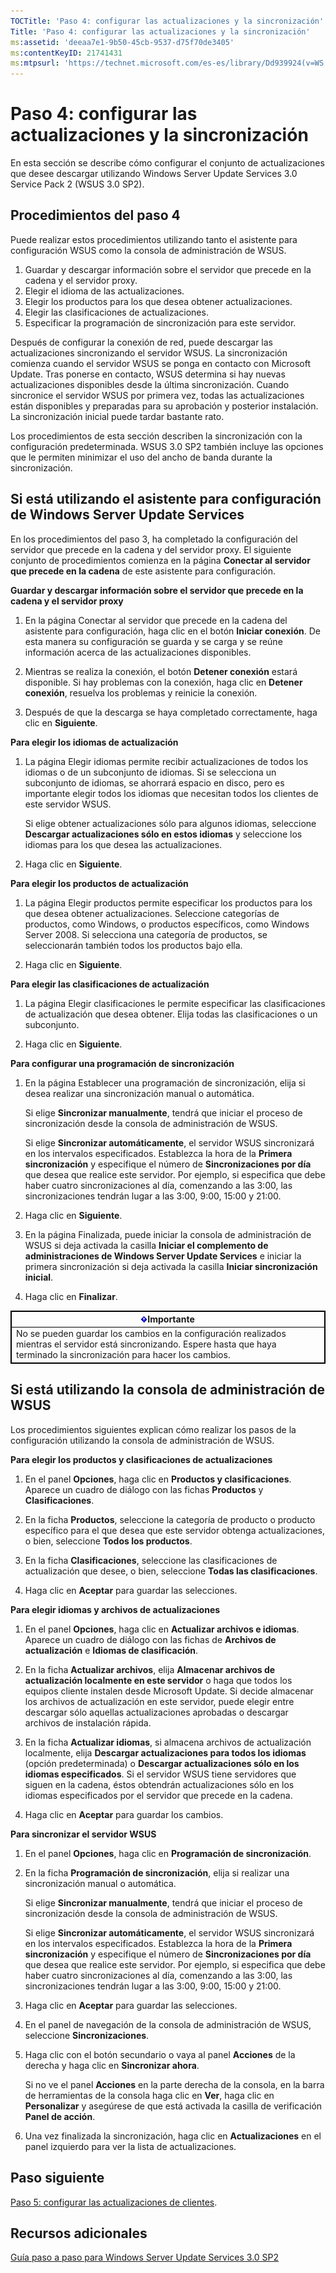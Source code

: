 ```yaml
---
TOCTitle: 'Paso 4: configurar las actualizaciones y la sincronización'
Title: 'Paso 4: configurar las actualizaciones y la sincronización'
ms:assetid: 'deeaa7e1-9b50-45cb-9537-d75f70de3405'
ms:contentKeyID: 21741431
ms:mtpsurl: 'https://technet.microsoft.com/es-es/library/Dd939924(v=WS.10)'
---
```


Paso 4: configurar las actualizaciones y la sincronización
==========================================================

En esta sección se describe cómo configurar el conjunto de actualizaciones que desee descargar utilizando Windows Server Update Services 3.0 Service Pack 2 (WSUS 3.0 SP2).

Procedimientos del paso 4
-------------------------

Puede realizar estos procedimientos utilizando tanto el asistente para configuración WSUS como la consola de administración de WSUS.

1.  Guardar y descargar información sobre el servidor que precede en la cadena y el servidor proxy.
2.  Elegir el idioma de las actualizaciones.
3.  Elegir los productos para los que desea obtener actualizaciones.
4.  Elegir las clasificaciones de actualizaciones.
5.  Especificar la programación de sincronización para este servidor.

Después de configurar la conexión de red, puede descargar las actualizaciones sincronizando el servidor WSUS. La sincronización comienza cuando el servidor WSUS se ponga en contacto con Microsoft Update. Tras ponerse en contacto, WSUS determina si hay nuevas actualizaciones disponibles desde la última sincronización. Cuando sincronice el servidor WSUS por primera vez, todas las actualizaciones están disponibles y preparadas para su aprobación y posterior instalación. La sincronización inicial puede tardar bastante rato.

Los procedimientos de esta sección describen la sincronización con la configuración predeterminada. WSUS 3.0 SP2 también incluye las opciones que le permiten minimizar el uso del ancho de banda durante la sincronización.

Si está utilizando el asistente para configuración de Windows Server Update Services
------------------------------------------------------------------------------------

En los procedimientos del paso 3, ha completado la configuración del servidor que precede en la cadena y del servidor proxy. El siguiente conjunto de procedimientos comienza en la página **Conectar al servidor que precede en la cadena** de este asistente para configuración.

**Guardar y descargar información sobre el servidor que precede en la cadena y el servidor proxy**
1.  En la página Conectar al servidor que precede en la cadena del asistente para configuración, haga clic en el botón **Iniciar conexión**. De esta manera su configuración se guarda y se carga y se reúne información acerca de las actualizaciones disponibles.

2.  Mientras se realiza la conexión, el botón **Detener conexión** estará disponible. Si hay problemas con la conexión, haga clic en **Detener conexión**, resuelva los problemas y reinicie la conexión.

3.  Después de que la descarga se haya completado correctamente, haga clic en **Siguiente**.

**Para elegir los idiomas de actualización**
1.  La página Elegir idiomas permite recibir actualizaciones de todos los idiomas o de un subconjunto de idiomas. Si se selecciona un subconjunto de idiomas, se ahorrará espacio en disco, pero es importante elegir todos los idiomas que necesitan todos los clientes de este servidor WSUS.

    Si elige obtener actualizaciones sólo para algunos idiomas, seleccione **Descargar actualizaciones sólo en estos idiomas** y seleccione los idiomas para los que desea las actualizaciones.

2.  Haga clic en **Siguiente**.

**Para elegir los productos de actualización**
1.  La página Elegir productos permite especificar los productos para los que desea obtener actualizaciones. Seleccione categorías de productos, como Windows, o productos específicos, como Windows Server 2008. Si selecciona una categoría de productos, se seleccionarán también todos los productos bajo ella.

2.  Haga clic en **Siguiente**.

**Para elegir las clasificaciones de actualización**
1.  La página Elegir clasificaciones le permite especificar las clasificaciones de actualización que desea obtener. Elija todas las clasificaciones o un subconjunto.

2.  Haga clic en **Siguiente**.

**Para configurar una programación de sincronización**
1.  En la página Establecer una programación de sincronización, elija si desea realizar una sincronización manual o automática.

    Si elige **Sincronizar manualmente**, tendrá que iniciar el proceso de sincronización desde la consola de administración de WSUS.

    Si elige **Sincronizar automáticamente**, el servidor WSUS sincronizará en los intervalos especificados. Establezca la hora de la **Primera sincronización** y especifique el número de **Sincronizaciones por día** que desea que realice este servidor. Por ejemplo, si especifica que debe haber cuatro sincronizaciones al día, comenzando a las 3:00, las sincronizaciones tendrán lugar a las 3:00, 9:00, 15:00 y 21:00.

2.  Haga clic en **Siguiente**.

3.  En la página Finalizada, puede iniciar la consola de administración de WSUS si deja activada la casilla **Iniciar el complemento de administraciones de Windows Server Update Services** e iniciar la primera sincronización si deja activada la casilla **Iniciar sincronización inicial**.

4.  Haga clic en **Finalizar**.

 
    <p> </p>
<table style="border:1px solid black;">
    <colgroup>
    <col width="100%" />
    </colgroup>
    <thead>
    <tr class="header">
    <th style="border:1px solid black;" ><img src="images/Dd939924.Important(WS.10).gif" />Importante</th>
    </tr>
    </thead>
    <tbody>
    <tr class="odd">
    <td style="border:1px solid black;">No se pueden guardar los cambios en la configuración realizados mientras el servidor está sincronizando. Espere hasta que haya terminado la sincronización para hacer los cambios.
    </td>
    </tr>
    </tbody>
    </table>
 

Si está utilizando la consola de administración de WSUS
-------------------------------------------------------

Los procedimientos siguientes explican cómo realizar los pasos de la configuración utilizando la consola de administración de WSUS.

**Para elegir los productos y clasificaciones de actualizaciones**
1.  En el panel **Opciones**, haga clic en **Productos y clasificaciones**. Aparece un cuadro de diálogo con las fichas **Productos** y **Clasificaciones**.

2.  En la ficha **Productos**, seleccione la categoría de producto o producto específico para el que desea que este servidor obtenga actualizaciones, o bien, seleccione **Todos los productos**.

3.  En la ficha **Clasificaciones**, seleccione las clasificaciones de actualización que desee, o bien, seleccione **Todas las clasificaciones**.

4.  Haga clic en **Aceptar** para guardar las selecciones.

**Para elegir idiomas y archivos de actualizaciones**
1.  En el panel **Opciones**, haga clic en **Actualizar archivos e idiomas**. Aparece un cuadro de diálogo con las fichas de **Archivos de actualización** e **Idiomas de clasificación**.

2.  En la ficha **Actualizar archivos**, elija **Almacenar archivos de actualización localmente en este servidor** o haga que todos los equipos cliente instalen desde Microsoft Update. Si decide almacenar los archivos de actualización en este servidor, puede elegir entre descargar sólo aquellas actualizaciones aprobadas o descargar archivos de instalación rápida.

3.  En la ficha **Actualizar idiomas**, si almacena archivos de actualización localmente, elija **Descargar actualizaciones para todos los idiomas** (opción predeterminada) o **Descargar actualizaciones sólo en los idiomas especificados**. Si el servidor WSUS tiene servidores que siguen en la cadena, éstos obtendrán actualizaciones sólo en los idiomas especificados por el servidor que precede en la cadena.

4.  Haga clic en **Aceptar** para guardar los cambios.

**Para sincronizar el servidor WSUS**
1.  En el panel **Opciones**, haga clic en **Programación de sincronización**.

2.  En la ficha **Programación de sincronización**, elija si realizar una sincronización manual o automática.

    Si elige **Sincronizar manualmente**, tendrá que iniciar el proceso de sincronización desde la consola de administración de WSUS.

    Si elige **Sincronizar automáticamente**, el servidor WSUS sincronizará en los intervalos especificados. Establezca la hora de la **Primera sincronización** y especifique el número de **Sincronizaciones por día** que desea que realice este servidor. Por ejemplo, si especifica que debe haber cuatro sincronizaciones al día, comenzando a las 3:00, las sincronizaciones tendrán lugar a las 3:00, 9:00, 15:00 y 21:00.

3.  Haga clic en **Aceptar** para guardar las selecciones.

4.  En el panel de navegación de la consola de administración de WSUS, seleccione **Sincronizaciones**.

5.  Haga clic con el botón secundario o vaya al panel **Acciones** de la derecha y haga clic en **Sincronizar ahora**.

    Si no ve el panel **Acciones** en la parte derecha de la consola, en la barra de herramientas de la consola haga clic en **Ver**, haga clic en **Personalizar** y asegúrese de que está activada la casilla de verificación **Panel de acción**.

6.  Una vez finalizada la sincronización, haga clic en **Actualizaciones** en el panel izquierdo para ver la lista de actualizaciones.

Paso siguiente
--------------

[Paso 5: configurar las actualizaciones de clientes](https://technet.microsoft.com/5ae60ead-3e94-456c-a692-c0f193ea5d5a).

Recursos adicionales
--------------------

[Guía paso a paso para Windows Server Update Services 3.0 SP2](https://technet.microsoft.com/4b504edc-93b3-45b0-a7e8-d0107f1a4442)
